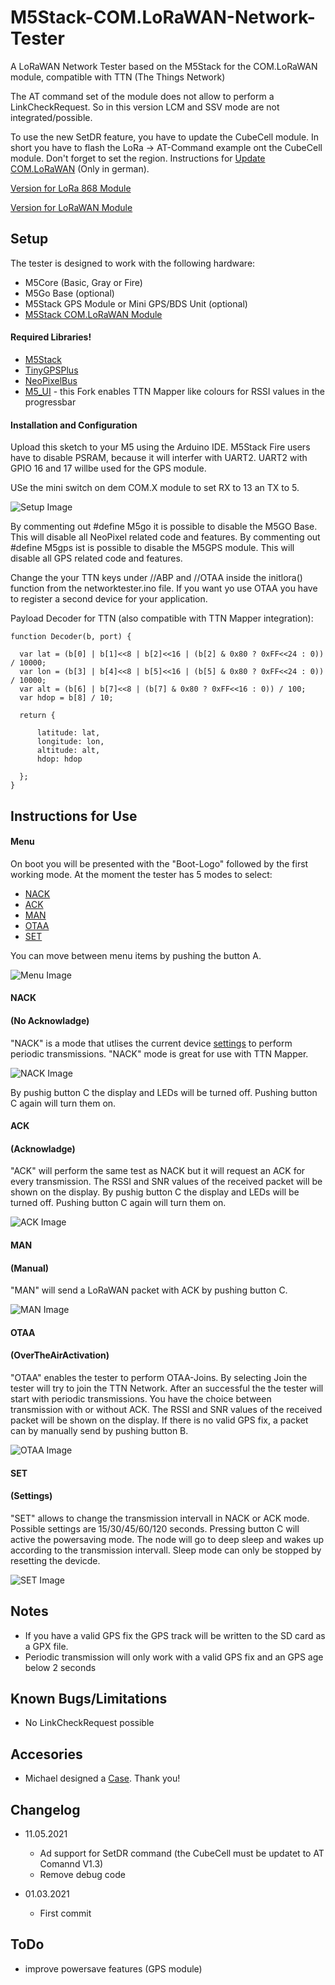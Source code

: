 # M5Stack-COM.LoRaWAN-Network-Tester

A LoRaWAN Network Tester based on the M5Stack for the COM.LoRaWAN module, compatible with TTN (The Things Network)

The AT command set of the module does not allow to perform a LinkCheckRequest. So in this version LCM and SSV mode are not integrated/possible. 

To use the new SetDR feature, you have to update the CubeCell module. In short you have to flash the LoRa -> AT-Command example ont the CubeCell module. Don't forget to set the region. Instructions for [Update COM.LoRaWAN] (Only in german).

[Version for LoRa 868 Module]

[Version for LoRaWAN Module]

## Setup
The tester is designed to work with the following hardware:
  - M5Core (Basic, Gray or Fire)
  - M5Go Base (optional)
  - M5Stack GPS Module or Mini GPS/BDS Unit (optional)
  - [M5Stack COM.LoRaWAN Module]

#### Required Libraries!
  - [M5Stack]
  - [TinyGPSPlus]
  - [NeoPixelBus]
  - [M5_UI] - this Fork enables TTN Mapper like colours for RSSI values in the progressbar

 
#### Installation and Configuration
Upload this sketch to your M5 using the Arduino IDE. M5Stack Fire users have to disable PSRAM, because it will interfer with UART2.
UART2 with GPIO 16 and 17 willbe used for the GPS module.

USe the mini switch on dem COM.X module to set RX to 13 an TX to 5.

![Setup Image](https://github.com/Bjoerns-TB/M5Stack-COM-LoRaWAN-Network-Tester/blob/main/images/IMG_2197-scaled.jpg "Module Setup")
   
By commenting out #define M5go it is possible to disable the M5GO Base. This will disable all NeoPixel related code and features.
By commenting out #define M5gps ist is possible to disable the M5GPS module. This will disable all GPS related code and features. 
  
Change the your TTN keys under //ABP and //OTAA inside the initlora() function from the networktester.ino file. If you want yo use OTAA you have to register a second device for your application. 

Payload Decoder for TTN (also compatible with TTN Mapper integration):

```
function Decoder(b, port) {

  var lat = (b[0] | b[1]<<8 | b[2]<<16 | (b[2] & 0x80 ? 0xFF<<24 : 0)) / 10000;
  var lon = (b[3] | b[4]<<8 | b[5]<<16 | (b[5] & 0x80 ? 0xFF<<24 : 0)) / 10000;
  var alt = (b[6] | b[7]<<8 | (b[7] & 0x80 ? 0xFF<<16 : 0)) / 100;
  var hdop = b[8] / 10;

  return {
    
      latitude: lat,
      longitude: lon,
      altitude: alt,
      hdop: hdop
    
  };
}
```

## Instructions for Use

#### Menu

On boot you will be presented with the "Boot-Logo" followed by the first working mode. At the moment the tester has 5 modes to select:
  - [NACK](#nack) 
  - [ACK](#ack)  
  - [MAN](#man)  
  - [OTAA](#otaa)
  - [SET](#set)
 
You can move between menu items by pushing the button A. 

![Menu Image](https://github.com/Bjoerns-TB/M5Stack-LoRaWAN-Network-Tester/blob/master/images/menu.jpg "Fig 1. Menu")
  
#### NACK 
#### (No Acknowladge)
"NACK" is a mode that utlises the current device [settings](#set) to perform periodic transmissions. "NACK" mode is great for use with TTN Mapper.

![NACK Image](https://github.com/Bjoerns-TB/M5Stack-LoRaWAN-Network-Tester/blob/master/images/nack.jpg "Fig 2. NACK")

By pushig button C the display and LEDs will be turned off. Pushing button C again will turn them on.

#### ACK 
#### (Acknowladge)
"ACK" will perform the same test as NACK but it will request an ACK for every transmission. The RSSI and SNR values of the received packet will be shown on the display. By pushig button C the display and LEDs will be turned off. Pushing button C again will turn them on.

![ACK Image](https://github.com/Bjoerns-TB/M5Stack-LoRaWAN-Network-Tester/blob/master/images/ack.jpg "Fig 3. ACK")

#### MAN 
#### (Manual)
"MAN" will send a LoRaWAN packet with ACK by pushing button C.

![MAN Image](https://github.com/Bjoerns-TB/M5Stack-LoRaWAN-Network-Tester/blob/master/images/man.jpg "Fig 4. MAN")

#### OTAA 
#### (OverTheAirActivation)
"OTAA" enables the tester to perform OTAA-Joins. By selecting Join the tester will try to join the TTN Network. After an successful the the tester will start with periodic transmissions. You have the choice between transmission with or without ACK. The RSSI and SNR values of the received packet will be shown on the display. If there is no valid GPS fix, a packet can by manually send by pushing button B.

![OTAA Image](https://github.com/Bjoerns-TB/M5Stack-LoRaWAN-Network-Tester/blob/master/images/otaa.jpg "Fig 7. OTAA")

#### SET 
#### (Settings)

"SET" allows to change the transmission intervall in NACK or ACK mode. Possible settings are 15/30/45/60/120 seconds. Pressing button C will active the powersaving mode. The node will go to deep sleep and wakes up according to the transmission intervall. Sleep mode can only be stopped by resetting the devicde.

![SET Image](https://github.com/Bjoerns-TB/M5Stack-LoRaWAN-Network-Tester/blob/master/images/set.jpg "Fig 7. SET")

## Notes
  - If you have a valid GPS fix the GPS track will be written to the SD card as a GPX file.
  - Periodic transmission will only work with a valid GPS fix and an GPS age below 2 seconds
  
  
## Known Bugs/Limitations
  - No LinkCheckRequest possible
  

## Accesories
  - Michael designed a [Case]. Thank you!
  
  
## Changelog

  - 11.05.2021
    - Ad support for SetDR command (the CubeCell must be updatet to AT Comannd V1.3)
    - Remove debug code
    
  - 01.03.2021
    - First commit


## ToDo
  - improve powersave features (GPS module)


[M5Stack]: https://github.com/m5stack/M5Stack
[TinyGPSPlus]: https://github.com/mikalhart/TinyGPSPlus
[NeoPixelBus]: https://github.com/Makuna/NeoPixelBus
[M5_UI]: https://github.com/Bjoerns-TB/M5_UI/tree/TTN-Mapper-Colours-Progressbar
[geojson.io]: http://geojson.io/
[M5Stack COM.LoRaWAN Module]: https://m5stack.com/products/com-lorawan-module-868mhz-asr6501
[Case]: https://www.thingiverse.com/thing:4706335
[Version for LoRa 868 Module]: https://github.com/Bjoerns-TB/M5Stack-LoRa-868-Network-Tester
[Version for LoRaWAN Module]: https://github.com/Bjoerns-TB/M5Stack-LoRaWAN-Network-Tester
[Update COM.LoRaWAN]: https://www.bjoerns-techblog.de/2021/05/update-des-com-lorawan/
